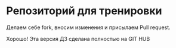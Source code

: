 # Репозиторий для тренировки

Делаем себе fork, вносим изменения и присылаем Pull request.

Хорошо! Эта версия ДЗ сделана полностью на GIT HUB
